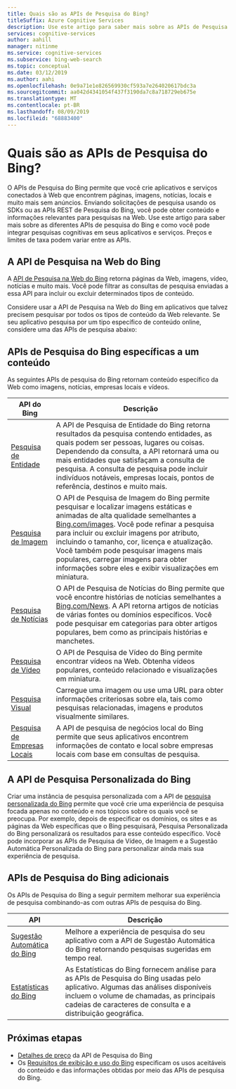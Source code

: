 ```yaml
---
title: Quais são as APIs de Pesquisa do Bing?
titleSuffix: Azure Cognitive Services
description: Use este artigo para saber mais sobre as APIs de Pesquisa do Bing e como você pode habilitar pesquisas de Internet cognitivas em seus aplicativos e serviços.
services: cognitive-services
author: aahill
manager: nitinme
ms.service: cognitive-services
ms.subservice: bing-web-search
ms.topic: conceptual
ms.date: 03/12/2019
ms.author: aahi
ms.openlocfilehash: 0e9a71e1e826569930cf593a7e264020617bdc3a
ms.sourcegitcommit: aa042d4341054f437f3190da7c8a718729eb675e
ms.translationtype: MT
ms.contentlocale: pt-BR
ms.lasthandoff: 08/09/2019
ms.locfileid: "68883400"
---
```

# <a name="what-are-the-bing-search-apis"></a>Quais são as APIs de Pesquisa do Bing?

O APIs de Pesquisa do Bing permite que você crie aplicativos e serviços conectados à Web que encontrem páginas, imagens, notícias, locais e muito mais sem anúncios. Enviando solicitações de pesquisa usando os SDKs ou as APIs REST de Pesquisa do Bing, você pode obter conteúdo e informações relevantes para pesquisas na Web. Use este artigo para saber mais sobre as diferentes APIs de pesquisa do Bing e como você pode integrar pesquisas cognitivas em seus aplicativos e serviços. Preços e limites de taxa podem variar entre as APIs.

## <a name="the-bing-web-search-api"></a>A API de Pesquisa na Web do Bing

A [API de Pesquisa na Web do Bing](../Bing-Web-Search/index.yml) retorna páginas da Web, imagens, vídeo, notícias e muito mais. Você pode filtrar as consultas de pesquisa enviadas a essa API para incluir ou excluir determinados tipos de conteúdo.

Considere usar a API de Pesquisa na Web do Bing em aplicativos que talvez precisem pesquisar por todos os tipos de conteúdo da Web relevante. Se seu aplicativo pesquisa por um tipo específico de conteúdo online, considere uma das APIs de pesquisa abaixo:

## <a name="content-specific-bing-search-apis"></a>APIs de Pesquisa do Bing específicas a um conteúdo

As seguintes APIs de pesquisa do Bing retornam conteúdo específico da Web como imagens, notícias, empresas locais e vídeos.

| API do Bing | Descrição |
| -- | -- |
| [Pesquisa de Entidade](../Bing-Entities-Search/index.yml) | A API de Pesquisa de Entidade do Bing retorna resultados da pesquisa contendo entidades, as quais podem ser pessoas, lugares ou coisas. Dependendo da consulta, a API retornará uma ou mais entidades que satisfaçam a consulta de pesquisa. A consulta de pesquisa pode incluir indivíduos notáveis, empresas locais, pontos de referência, destinos e muito mais. |
| [Pesquisa de Imagem](../Bing-Image-Search/index.yml) | O API de Pesquisa de Imagem do Bing permite pesquisar e localizar imagens estáticas e animadas de alta qualidade semelhantes a [Bing.com/images](https://www.Bing.com/images). Você pode refinar a pesquisa para incluir ou excluir imagens por atributo, incluindo o tamanho, cor, licença e atualização. Você também pode pesquisar imagens mais populares, carregar imagens para obter informações sobre eles e exibir visualizações em miniatura. |
| [Pesquisa de Notícias](../Bing-News-Search/index.yml) | O API de Pesquisa de Notícias do Bing permite que você encontre histórias de notícias semelhantes a [Bing.com/News](https://www.Bing.com/news). A API retorna artigos de notícias de várias fontes ou domínios específicos. Você pode pesquisar em categorias para obter artigos populares, bem como as principais histórias e manchetes. |
| [Pesquisa de Vídeo](../Bing-Video-Search/index.yml) | O API de Pesquisa de Vídeo do Bing permite encontrar vídeos na Web. Obtenha vídeos populares, conteúdo relacionado e visualizações em miniatura. |
| [Pesquisa Visual](../Bing-visual-search/index.yml) | Carregue uma imagem ou use uma URL para obter informações criteriosas sobre ela, tais como pesquisas relacionadas, imagens e produtos visualmente similares. |
 [Pesquisa de Empresas Locais](../bing-local-business-search/index.yml) | A API de pesquisa de negócios local do Bing permite que seus aplicativos encontrem informações de contato e local sobre empresas locais com base em consultas de pesquisa. |

## <a name="the-bing-custom-search-api"></a>A API de Pesquisa Personalizada do Bing

Criar uma instância de pesquisa personalizada com a API de [pesquisa personalizada do Bing](../Bing-Custom-Search/index.yml) permite que você crie uma experiência de pesquisa focada apenas no conteúdo e nos tópicos sobre os quais você se preocupa. Por exemplo, depois de especificar os domínios, os sites e as páginas da Web específicas que o Bing pesquisará, Pesquisa Personalizada do Bing personalizará os resultados para esse conteúdo específico. Você pode incorporar as APIs de Pesquisa de Vídeo, de Imagem e a Sugestão Automática Personalizada do Bing para personalizar ainda mais sua experiência de pesquisa.

## <a name="additional-bing-search-apis"></a>APIs de Pesquisa do Bing adicionais

Os APIs de Pesquisa do Bing a seguir permitem melhorar sua experiência de pesquisa combinando-as com outras APIs de pesquisa do Bing.

| API | Descrição |
| -- | -- |
| [Sugestão Automática do Bing](../Bing-Autosuggest/index.yml) | Melhore a experiência de pesquisa do seu aplicativo com a API de Sugestão Automática do Bing retornando pesquisas sugeridas em tempo real.  |
| [Estatísticas do Bing](bing-web-stats.md) | As Estatísticas do Bing fornecem análise para as APIs de Pesquisa do Bing usadas pelo aplicativo. Algumas das análises disponíveis incluem o volume de chamadas, as principais cadeias de caracteres de consulta e a distribuição geográfica. |

## <a name="next-steps"></a>Próximas etapas

* [Detalhes de preço](https://azure.microsoft.com/pricing/details/cognitive-services/search-api/) da API de Pesquisa do Bing
* Os [Requisitos de exibição e uso do Bing](./use-display-requirements.md) especificam os usos aceitáveis do conteúdo e das informações obtidas por meio das APIs de pesquisa do Bing.
